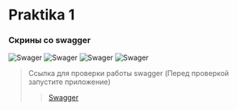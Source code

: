 # Praktika 1



### Скрины со swagger

![Swager](img/swagger1.jpg)
![Swager](img/swagger2.jpg)
![Swager](img/swagger3.jpg)
![Swager](img/swagger4.jpg)

> Ссылка для проверки работы swagger (Перед проверкой запустите приложение)
>>[Swagger](http://localhost:8080/swagger-ui/index.html#/)


